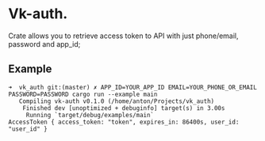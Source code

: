 # Vk-auth.

Crate allows you to retrieve access token to API with just phone/email, password and app_id;

## Example
```
➜  vk_auth git:(master) ✗ APP_ID=YOUR_APP_ID EMAIL=YOUR_PHONE_OR_EMAIL PASSWORD=PASSWORD cargo run --example main
   Compiling vk-auth v0.1.0 (/home/anton/Projects/vk_auth)
    Finished dev [unoptimized + debuginfo] target(s) in 3.00s
     Running `target/debug/examples/main`
AccessToken { access_token: "token", expires_in: 86400s, user_id: "user_id" }
```